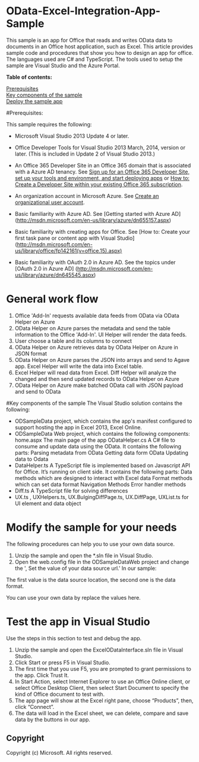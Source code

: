 # OData-Excel-Integration-App-Sample
This sample is an app for Office that reads and writes OData data to documents in an Office host application, such as Excel. This article provides sample code and procedures that show you how to design an app for office. The languages used are C# and TypeScript. The tools used to setup the sample are Visual Studio and the Azure Portal.

**Table of contents:**

[Prerequisites](#Prerequisites)<BR>
[Key components of the sample](#KeyComponents)<BR>
[Deploy the sample app](#DeployTheSampleApp)<BR>

<a name="Prerequisites"></a>
#Prerequisites:

This sample requires the following:

 - Microsoft Visual Studio 2013 Update 4 or later.

 - Office Developer Tools for Visual Studio 2013 March, 2014, version or later. (This is included in Update 2 of Visual Studio 2013.)

 - An Office 365 Developer Site in an Office 365 domain that is associated with a Azure AD tenancy. See [Sign up for an Office 365 Developer Site, set up your tools and environment, and start deploying apps](http://msdn.microsoft.com/en-us/library/office/fp179924(v=office.15).aspx) or [How to: Create a Developer Site within your existing Office 365 subscription](http://msdn.microsoft.com/en-us/library/office/jj692554(v=office.15).aspx).

 - An organization account in Microsoft Azure. See [Create an organizational user account](http://www.microsoft.com/en-us/download/details.aspx?id=44944).
 
 - Basic familiarity with Azure AD. See [Getting started with Azure AD] (http://msdn.microsoft.com/en-us/library/azure/dn655157.aspx)
 
 - Basic familiarity with creating apps for Office. See [How to: Create your first task pane or content app with Visual Studio] (http://msdn.microsoft.com/en-us/library/office/fp142161(v=office.15).aspx)
 
 - Basic familiarity with OAuth 2.0 in Azure AD. See the topics under [OAuth 2.0 in Azure AD] (http://msdn.microsoft.com/en-us/library/azure/dn645545.aspx)
 
# General work flow
1.	Office 'Add-In' requests available data feeds from OData via OData Helper on Azure
2.	OData Helper on Azure parses the metadata and send the table information to the Office 'Add-In'. UI Helper will render the data feeds.
3.	User choose a table and its columns to connect
4.	OData Helper on Azure retrieves data by OData Helper on Azure in JSON format
5.	OData Helper on Azure parses the JSON into arrays and send to Agave app. Excel Helper will write the data into Excel table.
6.	Excel Helper will read data from Excel. Diff Helper will analyze the changed and then send updated records to OData Helper on Azure
7.	OData Helper on Azure make batched OData call with JSON payload and send to OData
 
<a name="KeyComponents"></a>
#Key components of the sample
The Visual Studio solution contains the following:
- ODSampleData project, which contains the app's manifest configured to support hosting the app in Excel 2013, Excel Online.
- ODSampleData Web project, which contains the following components:
   home.aspx   The main page of the app
   ODataHelper.cs   A C# file to consume and update data using the OData. It contains the following parts: 
     Parsing metadata from OData
     Getting data form OData 
     Updating data to Odata 
- DataHelper.ts   A TypeScript file is implemented based on Javascript API for Office. It’s running on client side.  It contains the following parts:
   Data methods which are designed to interact with Excel data
   Format methods which can set data format
   Navigation Methods
   Error handler methods
- Diff.ts  A TypeScript file for solving differences
- UX.ts , UXHelpers.ts, UX.BulgingDiffPage.ts, UX.DiffPage, UXList.ts   for UI element and data object

# Modify the sample for your needs
The following procedures can help you to use your own data source.
1.	Unzip the sample and open the *.sln file in Visual Studio.
2.	Open the web.config file in the ODSampleDataWeb project and change the '<add key="ida:ODataEndpointURL" value=" " />, Set the value of your data source url.'
In our sample: 
  <add key="ida:ODataEndpointURL"  
value="http://services.odata.org/V3/(S(omlwdrfviuvthgrncrmyko1m))/OData/OData.svc/" />
<add key="ida:ODataMetadataURL"     value="http://services.odata.org/V3/(S(omlwdrfviuvthgrncrmyko1m))/OData/OData.svc/$metadata" />

 The first value is the data source location, the second one is the data format.
 
 You can use your own data by replace the values here.

<a name="DeployTheSampleApp"></a>
# Test the app in Visual Studio
Use the steps in this section to test and debug the app.

1.	Unzip the sample and open the ExcelODataInterface.sln file in Visual Studio.
2.	Click Start or press F5 in Visual Studio.
3.	The first time that you use F5, you are prompted to grant permissions to the app. Click Trust It.
4.	In Start Action, select Internet Explorer to use an Office Online client, or select Office Desktop Client, then select Start Document to specify the kind of Office document to test with.
5.	The app page will show at the Excel right pane, choose “Products”, then, click “Connect”.
6.	The data will load in the Excel sheet, we can delete, compare and save data by the buttons in our app.

## Copyright ##

Copyright (c) Microsoft. All rights reserved.
